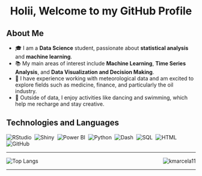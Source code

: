 <h1 align="center"><b>Holii, Welcome to my GitHub Profile </b></h1>


<h2>About Me</h2>

<ul>
  <li>🎓 I am a <strong>Data Science</strong> student, passionate about <b>statistical analysis</b> and <b>machine learning</b>.</li>
  <li>📚 My main areas of interest include <strong>Machine Learning</strong>, <strong>Time Series Analysis</strong>, and <strong>Data Visualization and Decision Making</strong>.</li>
  <li>🌱 I have experience working with meteorological data and am excited to explore fields such as medicine, finance, and particularly the oil industry.</li>
  <li>💼 Outside of data, I enjoy activities like dancing and swimming, which help me recharge and stay creative.</li>
</ul>



## Technologies and Languages

![RStudio](https://img.shields.io/badge/RStudio%20-%23276DC3.svg?style=for-the-badge&logo=rstudio&logoColor=white)&nbsp;  ![Shiny](https://img.shields.io/badge/Shiny%20-%23276DC3.svg?style=for-the-badge&logo=rstudio&logoColor=white)&nbsp;  ![Power BI](https://img.shields.io/badge/Power%20BI%20-%23F2C811.svg?style=for-the-badge&logo=powerbi&logoColor=black)&nbsp;  ![Python](https://img.shields.io/badge/Python%20-%2314354C.svg?style=for-the-badge&logo=python&logoColor=white)&nbsp;  ![Dash](https://img.shields.io/badge/Dash%20-%2300BFFF.svg?style=for-the-badge&logo=plotly&logoColor=white)&nbsp;  ![SQL](https://img.shields.io/badge/SQL%20-%230072C6.svg?style=for-the-badge&logo=amazon-dynamodb&logoColor=white)&nbsp; ![HTML](https://img.shields.io/badge/HTML5%20-%23E34F26.svg?style=for-the-badge&logo=html5&logoColor=white)&nbsp;![GitHub](https://img.shields.io/badge/-GitHub-05122A?style=for-the-badge&logo=github&logoColor=white)&nbsp;

---
<div>
  <img align="right" src="https://github-readme-stats.vercel.app/api?username=kmarcela11&show_icons=true&include_all_commits=true&count_private=False&hide_border=true&theme=midnight-purple" alt="kmarcela11" />
</div>

![Top Langs](https://github-readme-stats.vercel.app/api/top-langs/?username=kmarcela11&layout=donut&theme=midnight-purple)



---


